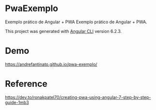 # PwaExemplo

Exemplo prático de Angular + PWA
Exemplo prático de Angular + PWA.

This project was generated with [Angular CLI](https://github.com/angular/angular-cli) version 6.2.3.

# Demo

https://andrefantinato.github.io/pwa-exemplo/

# Reference
https://dev.to/ronakpatel70/creating-pwa-using-angular-7-step-by-step-guide-1mb3